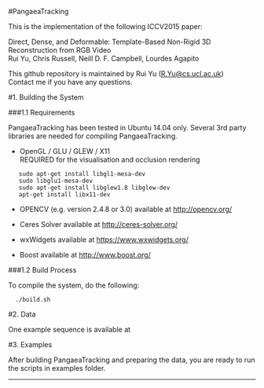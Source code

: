 #PangaeaTracking

This is the implementation of the following ICCV2015 paper:

Direct, Dense, and Deformable: Template-Based Non-Rigid 3D Reconstruction from RGB Video  
Rui Yu, Chris Russell, Neill D. F. Campbell, Lourdes Agapito

This github repository is maintained by Rui Yu (R.Yu@cs.ucl.ac.uk)  
Contact me if you have any questions.

#1. Building the System

###1.1 Requirements

PangaeaTracking has been tested in Ubuntu 14.04 only. Several 3rd party libraries are needed for compiling PangaeaTracking.

  - OpenGL / GLU / GLEW / X11   
    REQUIRED for the visualisation and occlusion rendering
```
   sudo apt-get install libgl1-mesa-dev
   sudo libglu1-mesa-dev
   sudo apt-get install libglew1.8 libglew-dev
   apt-get install libx11-dev
```

  - OPENCV (e.g. version 2.4.8 or 3.0)
    available at http://opencv.org/

  - Ceres Solver
    available at http://ceres-solver.org/

  - wxWidgets
    available at https://www.wxwidgets.org/

  - Boost
    available at http://www.boost.org/

###1.2 Build Process

  To compile the system, do the following:

```
  ./build.sh
```

#2. Data

One example sequence is available at  

#3. Examples

After building PangaeaTracking and preparing the data, you are ready to run the scripts in examples folder.


------